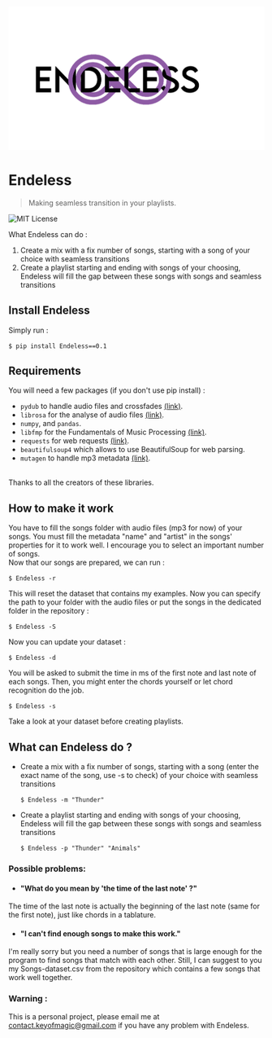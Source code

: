 ![logo](endeless.png)

# Endeless
> Making seamless transition in your playlists.

![MIT License](https://img.shields.io/apm/l/atomic-design-ui.svg?)

What Endeless can do :
1. Create a mix with a fix number of songs, starting with a song of your choice with seamless transitions
2. Create a playlist starting and ending with songs of your choosing, Endeless will fill the gap between these songs with songs and seamless transitions

## Install Endeless
Simply run :

  ```
  $ pip install Endeless==0.1
  ```

## Requirements
You will need a few packages (if you don't use pip install) :
- `pydub` to handle audio files and crossfades [(link)](https://github.com/jiaaro/pydub).
- `librosa` for the analyse of audio files [(link)](https://github.com/librosa/librosa).
- `numpy`, and `pandas`.
- `libfmp` for the Fundamentals of Music Processing [(link)](https://github.com/meinardmueller/libfmp).
- `requests` for web requests [(link)](https://github.com/psf/requests).
- `beautifulsoup4` which allows to use BeautifulSoup for web parsing.
- `mutagen` to handle mp3 metadata [(link)](https://github.com/quodlibet/mutagen).
<br>
 Thanks to all the creators of these libraries.
 
## How to make it work
You have to fill the songs folder with audio files (mp3 for now) of your songs. You must fill the metadata "name" and "artist" in the songs' properties for it to work well. I encourage you to select an important number of songs.
<br> Now that our songs are prepared, we can run :

  ```
  $ Endeless -r
  ```

This will reset the dataset that contains my examples. Now you can specify the path to your folder with the audio files or put the songs in the dedicated folder in the repository : 


  ```
  $ Endeless -S
  ```


Now you can update your dataset :

  ```
  $ Endeless -d
  ```

You will be asked to submit the time in ms of the first note and last note of each songs. Then, you might enter the chords yourself or let chord recognition do the job.

  ```
  $ Endeless -s
  ```

Take a look at your dataset before creating playlists.

## What can Endeless do ?

- Create a mix with a fix number of songs, starting with a song (enter the exact name of the song, use -s to check) of your choice with seamless transitions
  
  ```
  $ Endeless -m "Thunder"
  ```
  
- Create a playlist starting and ending with songs of your choosing, Endeless will fill the gap between these songs with songs and seamless transitions

  ```
  $ Endeless -p "Thunder" "Animals"
  ```

### Possible problems:
- #### "What do you mean by 'the time of the last note' ?"
The time of the last note is actually the beginning of the last note (same for the first note), just like chords in a tablature.
- #### "I can't find enough songs to make this work."
I'm really sorry but you need a number of songs that is large enough for the program to find songs that match with each other. Still, I can suggest to you my Songs-dataset.csv from the repository which contains a few songs that work well together. 

### Warning :
This is a personal project, please email me at contact.keyofmagic@gmail.com if you have any problem with Endeless.
